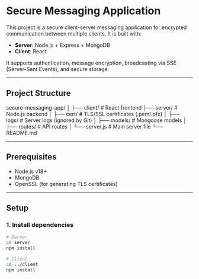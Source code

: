 # Secure Messaging Application

This project is a secure client-server messaging application for encrypted communication between multiple clients. It is built with:

- **Server**: Node.js + Express + MongoDB
- **Client**: React

It supports authentication, message encryption, broadcasting via SSE (Server-Sent Events), and secure storage.

---

## Project Structure

secure-messaging-app/
│
├── client/ # React frontend
├── server/ # Node.js backend
│ ├── cert/ # TLS/SSL certificates (.pem/.pfx)
│ ├── logs/ # Server logs (ignored by Git)
│ ├── models/ # Mongoose models
│ ├── routes/ # API routes
│ └── server.js # Main server file
└── README.md


---

## Prerequisites

- Node.js v18+
- MongoDB
- OpenSSL (for generating TLS certificates)

---

## Setup

### 1. Install dependencies

```bash
# Server
cd server
npm install

# Client
cd ../client
npm install
